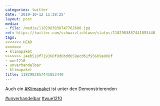```yaml
---
categories: twitter
date: '2019-10-12 11:38:25'
layout: post
media:
- file: /media/1182983838747762688.jpg
ref: https://twitter.com/schwarzlichtwue/status/1182983857441853440
tags:
<<<<<<< HEAD
=======
- klimapaket
>>>>>>> 24eb510f719360f8d6bdd059ecdb1f95609a008f
- wue1210
- unverhandelbar
- klimapaket
title: 1182983857441853440
---
```

Auch ein [#Klimapaket](/t/klimapaket) ist unter den Demonstrierenden

[#unverhandelbar](/t/unverhandelbar) [#wue1210](/t/wue1210) 